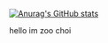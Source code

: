 [![Anurag's GitHub stats](https://github-readme-stats.vercel.app/api?username=SungZoo95)](https://github.com/anuraghazra/github-readme-stats)

hello im zoo choi 